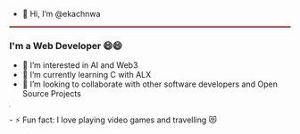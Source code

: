 - 👋 Hi, I’m @ekachnwa
<hr style="border-top: 1px solid red;">
<h3>I'm a Web Developer 😄😄</h3>
  <ul>
    <li>👀 I’m interested in AI and Web3</li>
    <li>🌱 I’m currently learning C with ALX</li>
    <li>💞️ I’m looking to collaborate with other software developers and Open Source Projects</li>
  </ul>
<hr style="width: 1px; background-color: blue;">
- ⚡ Fun fact: I love playing video games and travelling 😻

<!---
ekachnwa/ekachnwa is a ✨ special ✨ repository because its `README.md` (this file) appears on your GitHub profile.
You can click the Preview link to take a look at your changes.
--->
